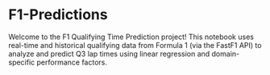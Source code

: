# F1-Predictions
Welcome to the F1 Qualifying Time Prediction project! This notebook uses real-time and historical qualifying data from Formula 1 (via the FastF1 API) to analyze and predict Q3 lap times using linear regression and domain-specific performance factors.
